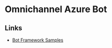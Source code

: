 # Omnichannel Azure Bot

## Links
- [Bot Framework Samples](https://github.com/microsoft/BotBuilder-Samples)